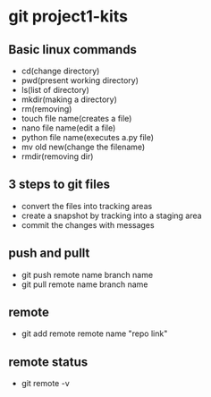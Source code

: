 # git project1-kits
## Basic linux commands
- cd(change directory)
- pwd(present working directory)
- ls(list of directory)
- mkdir(making a directory)
- rm(removing)
- touch file name(creates a file)
- nano file name(edit a file)
- python file name(executes a.py file)
- mv old new(change the filename)
- rmdir(removing dir)
## 3 steps to git files
- convert the files into tracking areas
- create a snapshot by tracking into a staging area
- commit the changes with messages
## push and pullt
- git push remote name branch name
- git pull remote name branch name
## remote 
- git add remote  remote name "repo link"
## remote status
- git remote -v

